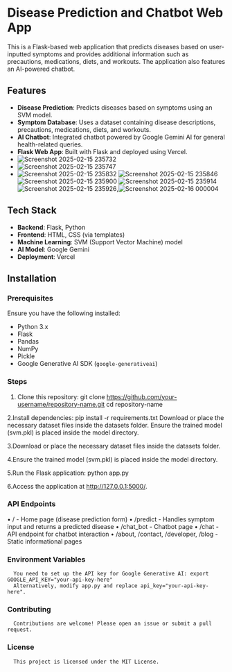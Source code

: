 # Disease Prediction and Chatbot Web App

This is a Flask-based web application that predicts diseases based on user-inputted symptoms and provides additional information such as precautions, medications, diets, and workouts. The application also features an AI-powered chatbot.

## Features
- **Disease Prediction**: Predicts diseases based on symptoms using an SVM model.
- **Symptom Database**: Uses a dataset containing disease descriptions, precautions, medications, diets, and workouts.
- **AI Chatbot**: Integrated chatbot powered by Google Gemini AI for general health-related queries.
- **Flask Web App**: Built with Flask and deployed using Vercel.
- ![Screenshot 2025-02-15 235732](https://github.com/user-attachments/assets/f1d5b854-643c-4ea7-80c1-1128163fd7bd)
- ![Screenshot 2025-02-15 235747](https://github.com/user-attachments/assets/24694f15-b090-437a-bb04-01c2938aa6d9)
- ![Screenshot 2025-02-15 235832](https://github.com/user-attachments/assets/deb22284-5ad5-4492-a89d-3eedb07d1a86)
  ![Screenshot 2025-02-15 235846](https://github.com/user-attachments/assets/7efbaf40-a40e-4b9c-9ea0-0ff2450b1268)
  ![Screenshot 2025-02-15 235900](https://github.com/user-attachments/assets/fff9194f-41c0-40e3-a835-7963313f37a2)
  ![Screenshot 2025-02-15 235914](https://github.com/user-attachments/assets/a85e607e-e114-43dc-a3e4-569a074f07ab)
  ![Screenshot 2025-02-15 235926](https://github.com/user-attachments/assets/5f8d50bc-1842-4c04-930d-1a37344ed676),![Screenshot 2025-02-16 000004](https://github.com/user-attachments/assets/b5f92516-7fe6-431f-988b-4e320f09f1bf)









## Tech Stack
- **Backend**: Flask, Python
- **Frontend**: HTML, CSS (via templates)
- **Machine Learning**: SVM (Support Vector Machine) model
- **AI Model**: Google Gemini
- **Deployment**: Vercel

## Installation

### Prerequisites
Ensure you have the following installed:
- Python 3.x
- Flask
- Pandas
- NumPy
- Pickle
- Google Generative AI SDK (`google-generativeai`)

### Steps
1. Clone this repository:
   git clone https://github.com/your-username/repository-name.git
   cd repository-name
   
2.Install dependencies:
   pip install -r requirements.txt
   Download or place the necessary dataset files inside the datasets folder.
   Ensure the trained model (svm.pkl) is placed inside the model directory.
   
3.Download or place the necessary dataset files inside the datasets folder.

4.Ensure the trained model (svm.pkl) is placed inside the model directory.

5.Run the Flask application:
   python app.py

6.Access the application at http://127.0.0.1:5000/.

### API Endpoints
  • / - Home page (disease prediction form)
  • /predict - Handles symptom input and returns a predicted disease
  • /chat_bot - Chatbot page
  • /chat - API endpoint for chatbot interaction
  • /about, /contact, /developer, /blog - Static informational pages

### Environment Variables
      You need to set up the API key for Google Generative AI: export GOOGLE_API_KEY="your-api-key-here"
      Alternatively, modify app.py and replace api_key="your-api-key-here".

### Contributing
      Contributions are welcome! Please open an issue or submit a pull request.

### License
      This project is licensed under the MIT License.



